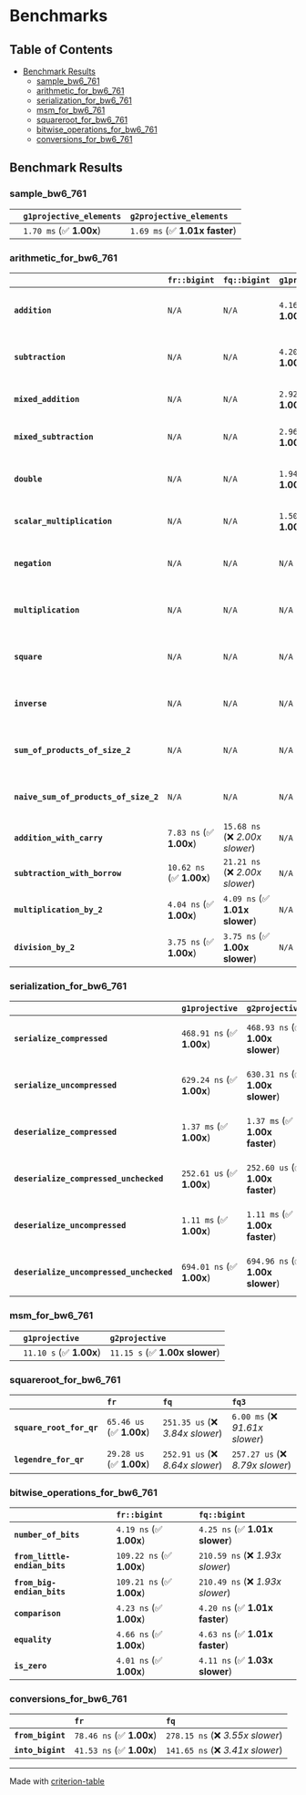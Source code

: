 # Benchmarks

## Table of Contents

- [Benchmark Results](#benchmark-results)
    - [sample_bw6_761](#sample_bw6_761)
    - [arithmetic_for_bw6_761](#arithmetic_for_bw6_761)
    - [serialization_for_bw6_761](#serialization_for_bw6_761)
    - [msm_for_bw6_761](#msm_for_bw6_761)
    - [squareroot_for_bw6_761](#squareroot_for_bw6_761)
    - [bitwise_operations_for_bw6_761](#bitwise_operations_for_bw6_761)
    - [conversions_for_bw6_761](#conversions_for_bw6_761)

## Benchmark Results

### sample_bw6_761

|        | `g1projective_elements`          | `g2projective_elements`           |
|:-------|:---------------------------------|:--------------------------------- |
|        | `1.70 ms` (✅ **1.00x**)          | `1.69 ms` (✅ **1.01x faster**)    |

### arithmetic_for_bw6_761

|                                       | `fr::bigint`             | `fq::bigint`                    | `g1projective`          | `g2projective`                 | `fq3`                            | `fq6`                             | `fq`                              | `fr`                               |
|:--------------------------------------|:-------------------------|:--------------------------------|:------------------------|:-------------------------------|:---------------------------------|:----------------------------------|:----------------------------------|:---------------------------------- |
| **`addition`**                        | `N/A`                    | `N/A`                           | `4.16 us` (✅ **1.00x**) | `4.15 us` (✅ **1.00x faster**) | `91.05 ns` (🚀 **45.65x faster**) | `182.26 ns` (🚀 **22.80x faster**) | `30.13 ns` (🚀 **137.92x faster**) | `19.51 ns` (🚀 **213.06x faster**)  |
| **`subtraction`**                     | `N/A`                    | `N/A`                           | `4.20 us` (✅ **1.00x**) | `4.21 us` (✅ **1.00x slower**) | `85.32 ns` (🚀 **49.27x faster**) | `168.39 ns` (🚀 **24.97x faster**) | `28.58 ns` (🚀 **147.08x faster**) | `15.00 ns` (🚀 **280.35x faster**)  |
| **`mixed_addition`**                  | `N/A`                    | `N/A`                           | `2.92 us` (✅ **1.00x**) | `2.92 us` (✅ **1.00x slower**) | `N/A`                            | `N/A`                             | `N/A`                             | `N/A`                              |
| **`mixed_subtraction`**               | `N/A`                    | `N/A`                           | `2.96 us` (✅ **1.00x**) | `2.96 us` (✅ **1.00x faster**) | `N/A`                            | `N/A`                             | `N/A`                             | `N/A`                              |
| **`double`**                          | `N/A`                    | `N/A`                           | `1.94 us` (✅ **1.00x**) | `1.94 us` (✅ **1.00x faster**) | `71.17 ns` (🚀 **27.30x faster**) | `144.45 ns` (🚀 **13.45x faster**) | `21.79 ns` (🚀 **89.15x faster**)  | `7.50 ns` (🚀 **259.18x faster**)   |
| **`scalar_multiplication`**           | `N/A`                    | `N/A`                           | `1.50 ms` (✅ **1.00x**) | `1.50 ms` (✅ **1.00x faster**) | `N/A`                            | `N/A`                             | `N/A`                             | `N/A`                              |
| **`negation`**                        | `N/A`                    | `N/A`                           | `N/A`                   | `N/A`                          | `69.52 ns` (❌ *3.96x slower*)    | `123.87 ns` (❌ *7.06x slower*)    | `24.32 ns` (❌ *1.39x slower*)     | `17.55 ns` (✅ **1.00x**)           |
| **`multiplication`**                  | `N/A`                    | `N/A`                           | `N/A`                   | `N/A`                          | `2.17 us` (❌ *31.43x slower*)    | `6.90 us` (❌ *100.15x slower*)    | `271.54 ns` (❌ *3.94x slower*)    | `68.92 ns` (✅ **1.00x**)           |
| **`square`**                          | `N/A`                    | `N/A`                           | `N/A`                   | `N/A`                          | `1.57 us` (❌ *26.60x slower*)    | `4.87 us` (❌ *82.78x slower*)     | `216.84 ns` (❌ *3.68x slower*)    | `58.85 ns` (✅ **1.00x**)           |
| **`inverse`**                         | `N/A`                    | `N/A`                           | `N/A`                   | `N/A`                          | `50.46 us` (❌ *3.68x slower*)    | `58.23 us` (❌ *4.25x slower*)     | `46.93 us` (❌ *3.43x slower*)     | `13.70 us` (✅ **1.00x**)           |
| **`sum_of_products_of_size_2`**       | `N/A`                    | `N/A`                           | `N/A`                   | `N/A`                          | `4.46 us` (❌ *42.09x slower*)    | `14.07 us` (❌ *132.86x slower*)   | `401.07 ns` (❌ *3.79x slower*)    | `105.93 ns` (✅ **1.00x**)          |
| **`naive_sum_of_products_of_size_2`** | `N/A`                    | `N/A`                           | `N/A`                   | `N/A`                          | `4.41 us` (❌ *28.15x slower*)    | `13.96 us` (❌ *89.20x slower*)    | `569.93 ns` (❌ *3.64x slower*)    | `156.51 ns` (✅ **1.00x**)          |
| **`addition_with_carry`**             | `7.83 ns` (✅ **1.00x**)  | `15.68 ns` (❌ *2.00x slower*)   | `N/A`                   | `N/A`                          | `N/A`                            | `N/A`                             | `N/A`                             | `N/A`                              |
| **`subtraction_with_borrow`**         | `10.62 ns` (✅ **1.00x**) | `21.21 ns` (❌ *2.00x slower*)   | `N/A`                   | `N/A`                          | `N/A`                            | `N/A`                             | `N/A`                             | `N/A`                              |
| **`multiplication_by_2`**             | `4.04 ns` (✅ **1.00x**)  | `4.09 ns` (✅ **1.01x slower**)  | `N/A`                   | `N/A`                          | `N/A`                            | `N/A`                             | `N/A`                             | `N/A`                              |
| **`division_by_2`**                   | `3.75 ns` (✅ **1.00x**)  | `3.75 ns` (✅ **1.00x slower**)  | `N/A`                   | `N/A`                          | `N/A`                            | `N/A`                             | `N/A`                             | `N/A`                              |

### serialization_for_bw6_761

|                                          | `g1projective`            | `g2projective`                   | `fr`                                | `fq`                                | `fq3`                               | `fq6`                             |
|:-----------------------------------------|:--------------------------|:---------------------------------|:------------------------------------|:------------------------------------|:------------------------------------|:--------------------------------- |
| **`serialize_compressed`**               | `468.91 ns` (✅ **1.00x**) | `468.93 ns` (✅ **1.00x slower**) | `50.31 ns` (🚀 **9.32x faster**)     | `157.20 ns` (🚀 **2.98x faster**)    | `465.48 ns` (✅ **1.01x faster**)    | `986.54 ns` (❌ *2.10x slower*)    |
| **`serialize_uncompressed`**             | `629.24 ns` (✅ **1.00x**) | `630.31 ns` (✅ **1.00x slower**) | `50.92 ns` (🚀 **12.36x faster**)    | `157.85 ns` (🚀 **3.99x faster**)    | `465.54 ns` (✅ **1.35x faster**)    | `986.18 ns` (❌ *1.57x slower*)    |
| **`deserialize_compressed`**             | `1.37 ms` (✅ **1.00x**)   | `1.37 ms` (✅ **1.00x faster**)   | `93.74 ns` (🚀 **14592.27x faster**) | `303.96 ns` (🚀 **4499.95x faster**) | `945.50 ns` (🚀 **1446.67x faster**) | `1.90 us` (🚀 **719.95x faster**)  |
| **`deserialize_compressed_unchecked`**   | `252.61 us` (✅ **1.00x**) | `252.60 us` (✅ **1.00x faster**) | `93.74 ns` (🚀 **2694.69x faster**)  | `303.97 ns` (🚀 **831.03x faster**)  | `942.13 ns` (🚀 **268.13x faster**)  | `1.90 us` (🚀 **132.97x faster**)  |
| **`deserialize_uncompressed`**           | `1.11 ms` (✅ **1.00x**)   | `1.11 ms` (✅ **1.00x faster**)   | `93.55 ns` (🚀 **11908.26x faster**) | `303.82 ns` (🚀 **3666.71x faster**) | `946.93 ns` (🚀 **1176.46x faster**) | `1.90 us` (🚀 **586.36x faster**)  |
| **`deserialize_uncompressed_unchecked`** | `694.01 ns` (✅ **1.00x**) | `694.96 ns` (✅ **1.00x slower**) | `93.89 ns` (🚀 **7.39x faster**)     | `305.24 ns` (🚀 **2.27x faster**)    | `941.21 ns` (❌ *1.36x slower*)      | `1.90 us` (❌ *2.74x slower*)      |

### msm_for_bw6_761

|        | `g1projective`          | `g2projective`                  |
|:-------|:------------------------|:------------------------------- |
|        | `11.10 s` (✅ **1.00x**) | `11.15 s` (✅ **1.00x slower**)  |

### squareroot_for_bw6_761

|                          | `fr`                     | `fq`                             | `fq3`                             |
|:-------------------------|:-------------------------|:---------------------------------|:--------------------------------- |
| **`square_root_for_qr`** | `65.46 us` (✅ **1.00x**) | `251.35 us` (❌ *3.84x slower*)   | `6.00 ms` (❌ *91.61x slower*)     |
| **`legendre_for_qr`**    | `29.28 us` (✅ **1.00x**) | `252.91 us` (❌ *8.64x slower*)   | `257.27 us` (❌ *8.79x slower*)    |

### bitwise_operations_for_bw6_761

|                               | `fr::bigint`              | `fq::bigint`                      |
|:------------------------------|:--------------------------|:--------------------------------- |
| **`number_of_bits`**          | `4.19 ns` (✅ **1.00x**)   | `4.25 ns` (✅ **1.01x slower**)    |
| **`from_little-endian_bits`** | `109.22 ns` (✅ **1.00x**) | `210.59 ns` (❌ *1.93x slower*)    |
| **`from_big-endian_bits`**    | `109.21 ns` (✅ **1.00x**) | `210.49 ns` (❌ *1.93x slower*)    |
| **`comparison`**              | `4.23 ns` (✅ **1.00x**)   | `4.20 ns` (✅ **1.01x faster**)    |
| **`equality`**                | `4.66 ns` (✅ **1.00x**)   | `4.63 ns` (✅ **1.01x faster**)    |
| **`is_zero`**                 | `4.01 ns` (✅ **1.00x**)   | `4.11 ns` (✅ **1.03x slower**)    |

### conversions_for_bw6_761

|                   | `fr`                     | `fq`                              |
|:------------------|:-------------------------|:--------------------------------- |
| **`from_bigint`** | `78.46 ns` (✅ **1.00x**) | `278.15 ns` (❌ *3.55x slower*)    |
| **`into_bigint`** | `41.53 ns` (✅ **1.00x**) | `141.65 ns` (❌ *3.41x slower*)    |

---
Made with [criterion-table](https://github.com/nu11ptr/criterion-table)

